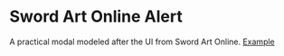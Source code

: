 # Sword Art Online Alert
A practical modal modeled after the UI from Sword Art Online.
[Example](http://test.bentswanson.com/sao/)
